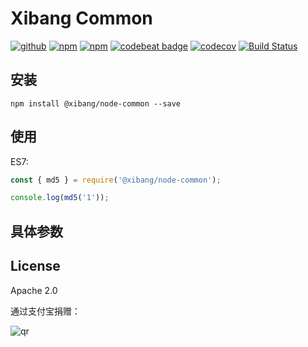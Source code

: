 # Xibang Common

[![github](https://img.shields.io/github/followers/willin.svg?style=social&label=Followers)](https://github.com/willin) [![npm](https://img.shields.io/npm/v/@xibang/node-common.svg)](https://npmjs.org/package/@xibang/node-common) [![npm](https://img.shields.io/npm/dt/@xibang/node-common.svg)](https://npmjs.org/package/@xibang/node-common) [![codebeat badge](https://codebeat.co/badges/2fc9ce50-a4ff-418c-84eb-b159ac64b5b4)](https://codebeat.co/projects/github-com-xibang-node-common-master) [![codecov](https://codecov.io/gh/xibang/node-common/branch/master/graph/badge.svg)](https://codecov.io/gh/xibang/node-common) [![Build Status](https://travis-ci.org/xibang/node-common.svg?branch=master)](https://travis-ci.org/xibang/node-common)

## 安装

```
npm install @xibang/node-common --save
```

## 使用

ES7:

```js
const { md5 } = require('@xibang/node-common');

console.log(md5('1'));
```

## 具体参数

<!-- CODE -->

## License

Apache 2.0

通过支付宝捐赠：

![qr](https://cloud.githubusercontent.com/assets/1890238/15489630/fccbb9cc-2193-11e6-9fed-b93c59d6ef37.png)
